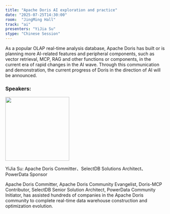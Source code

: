 ```yaml
---
title: "Apache Doris AI exploration and practice"
date: "2025-07-25T14:30:00"
room:  "JingMing Hall"
track: "ai"
presenters: "YiJia Su"
stype: "Chinese Session"
---
```


As a popular OLAP real-time analysis database, Apache Doris has built or is planning more AI-related features and peripheral components, such as vector retrieval, MCP, RAG and other functions or components, in the current era of rapid changes in the AI ​​wave. Through this communication and demonstration, the current progress of Doris in the direction of AI will be announced.

### Speakers:


<img src="https://github.com/user-attachments/assets/9b0307e8-6187-442d-b535-baa0983e1244" width="200" /><br/>

YiJia Su: Apache Doris Committer、SelectDB Solutions Architect、PowerData Sponsor

Apache Doris Committer, Apache Doris Community Evangelist, Doris-MCP Contributor, SelectDB Senior Solution Architect, PowerData Community Initiator, has assisted hundreds of companies in the Apache Doris community to complete real-time data warehouse construction and optimization evolution.
